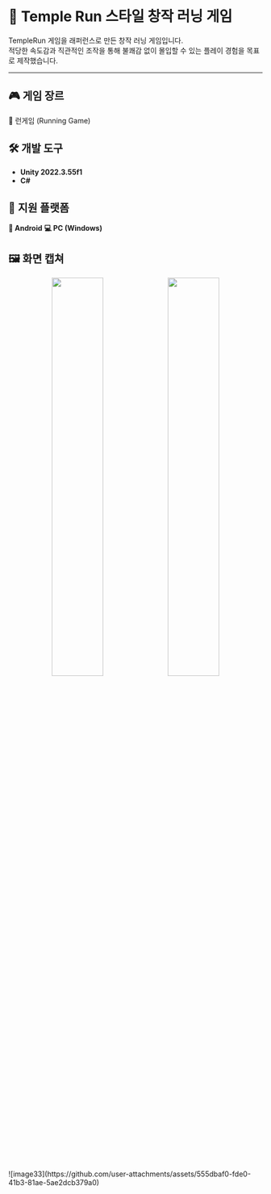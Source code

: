 # 🏃 Temple Run 스타일 창작 러닝 게임

TempleRun 게임을 래퍼런스로 만든 창작 러닝 게임입니다.  
적당한 속도감과 직관적인 조작을 통해 불쾌감 없이 몰입할 수 있는 플레이 경험을 목표로 제작했습니다.

---

## 🎮 게임 장르  
🏃 런게임 (Running Game)

## 🛠 개발 도구  
- **Unity 2022.3.55f1**
- **C#**

## 📱 지원 플랫폼  
**📱 Android**
**💻 PC (Windows)**

## 🖼️ 화면 캡쳐
<p align="center">
  <img src="https://github.com/user-attachments/assets/d705d6d6-ee26-4013-bcad-684d778eecee" width="45%" />
  <img src="https://github.com/user-attachments/assets/2845d590-200c-4bc0-9bae-fd7b82b21fd7" width="45%" />
</p>
![image33](https://github.com/user-attachments/assets/555dbaf0-fde0-41b3-81ae-5ae2dcb379a0)
